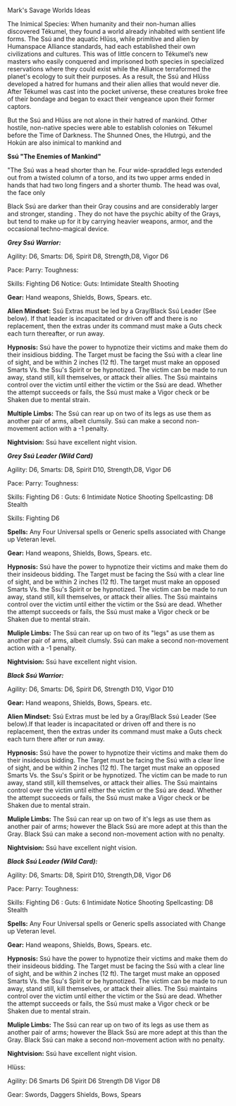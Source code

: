 Mark's Savage Worlds Ideas

The Inimical Species: When humanity and their non-human allies discovered Tékumel, they found a world already inhabited with sentient life forms. The Ssú and the aquatic Hlüss, while primitive and alien by Humanspace Alliance standards, had each established their own civilizations and cultures. This was of little concern to Tékumel’s new masters who easily conquered and imprisoned both species in specialized reservations where they could exist while the Alliance terraformed the planet's ecology to suit their purposes. As a result, the Ssú and Hlüss developed a hatred for humans and their alien allies that would never die. After Tékumel was cast into the pocket universe, these creatures broke free of their bondage and began to exact their vengeance upon their former captors.

But the Ssú and Hlüss are not alone in their hatred of mankind. Other hostile, non-native species were able to establish colonies on Tékumel before the Time of Darkness. The Shunned Ones, the Hlutrgú, and the Hokún are also inimical to mankind and

**Ssú "The Enemies of Mankind"**

"The Ssú was a head shorter than he. Four wide-spraddled legs extended out from a twisted column of a torso, and its two upper arms ended in hands that had two long fingers and a shorter thumb. The head was oval, the face only

Black Ssú are darker than their Gray cousins and are considerably larger and stronger, standing . They do not have the psychic abilty of the Grays, but tend to make up for it by carrying heavier weapons, armor, and the occasional techno-magical device.

**_Grey Ssú Warrior:_**

Agility: D6, Smarts: D6, Spirit D8, Strength,D8, Vigor D6

Pace: Parry: Toughness:

Skills: Fighting D6 Notice: Guts: Intimidate Stealth Shooting

**Gear:** Hand weapons, Shields, Bows, Spears. etc.

**Alien Mindset:** Ssú Extras must be led by a Gray/Black Ssú Leader (See below). If that leader is incapacitated or driven off and there is no replacement, then the extras under its command must make a Guts check each turn thereafter, or run away.

**Hypnosis:** Ssú have the power to hypnotize their victims and make them do their insidious bidding. The Target must be facing the Ssú with a clear line of sight, and be within 2 inches (12 ft). The target must make an opposed Smarts Vs. the Ssu's Spirit or be hypnotized. The victim can be made to run away, stand still, kill themselves, or attack their allies. The Ssú maintains control over the victim until either the victim or the Ssú are dead. Whether the attempt succeeds or fails, the Ssú must make a Vigor check or be Shaken due to mental strain.

**Multiple Limbs:** The Ssú can rear up on two of its legs as use them as another pair of arms, albeit clumsily. Ssú can make a second non-movement action with a -1 penalty.

**Nightvision:** Ssú have excellent night vision.

**_Grey Ssú Leader (Wild Card)_**

Agility: D6, Smarts: D8, Spirit D10, Strength,D8, Vigor D6

Pace: Parry: Toughness:

Skills: Fighting D6 : Guts: 6 Intimidate Notice Shooting Spellcasting: D8 Stealth

Skills: Fighting D6

**Spells:** Any Four Universal spells or Generic spells associated with Change up Veteran level.

**Gear:** Hand weapons, Shields, Bows, Spears. etc.

**Hypnosis:** Ssú have the power to hypnotize their victims and make them do their insideous bidding. The Target must be facing the Ssú with a clear line of sight, and be within 2 inches (12 ft). The target must make an opposed Smarts Vs. the Ssu's Spirit or be hypnotized. The victim can be made to run away, stand still, kill themselves, or attack their allies. The Ssú maintains control over the victim until either the victim or the Ssú are dead. Whether the attempt succeeds or fails, the Ssú must make a Vigor check or be Shaken due to mental strain.

**Muliple Limbs:** The Ssú can rear up on two of its "legs" as use them as another pair of arms, albeit clumsly. Ssú can make a second non-movement action with a -1 penalty.

**Nightvision:** Ssú have excellent night vision.

**_Black Ssú Warrior:_**

Agility: D6, Smarts: D6, Spirit D6, Strength D10, Vigor D10

**Gear:** Hand weapons, Shields, Bows, Spears. etc.

**Alien Mindset:** Ssú Extras must be led by a Gray/Black Ssú Leader (See below).If that leader is incapacitated or driven off and there is no replacement, then the extras under its command must make a Guts check each turn there after or run away.

**Hypnosis:** Ssú have the power to hypnotize their victims and make them do their insideous bidding. The Target must be facing the Ssú with a clear line of sight, and be within 2 inches (12 ft). The target must make an opposed Smarts Vs. the Ssu's Spirit or be hypnotized. The victim can be made to run away, stand still, kill themselves, or attack their allies. The Ssú maintains control over the victim until either the victim or the Ssú are dead. Whether the attempt succeeds or fails, the Ssú must make a Vigor check or be Shaken due to mental strain.

**Muliple Limbs:** The Ssú can rear up on two of it's legs as use them as another pair of arms; however the Black Ssú are more adept at this than the Gray. Black Ssú can make a second non-movement action with no penalty.

**Nightvision:** Ssú have excellent night vision.

**_Black Ssú Leader (Wild Card):_**

Agility: D6, Smarts: D8, Spirit D10, Strength,D8, Vigor D6

Pace: Parry: Toughness:

Skills: Fighting D6 : Guts: 6 Intimidate Notice Shooting Spellcasting: D8 Stealth

**Spells:** Any Four Universal spells or Generic spells associated with Change up Veteran level.

**Gear:** Hand weapons, Shields, Bows, Spears. etc.

**Hypnosis:** Ssú have the power to hypnotize their victims and make them do their insideous bidding. The Target must be facing the Ssú with a clear line of sight, and be within 2 inches (12 ft). The target must make an opposed Smarts Vs. the Ssu's Spirit or be hypnotized. The victim can be made to run away, stand still, kill themselves, or attack their allies. The Ssú maintains control over the victim until either the victim or the Ssú are dead. Whether the attempt succeeds or fails, the Ssú must make a Vigor check or be Shaken due to mental strain.

**Muliple Limbs:** The Ssú can rear up on two of its legs as use them as another pair of arms; however the Black Ssú are more adept at this than the Gray. Black Ssú can make a second non-movement action with no penalty.

**Nightvision:** Ssú have excellent night vision.

Hlüss:

Agility: D6 Smarts D6 Spirit D6 Strength D8 Vigor D8

Gear: Swords, Daggers Shields, Bows, Spears